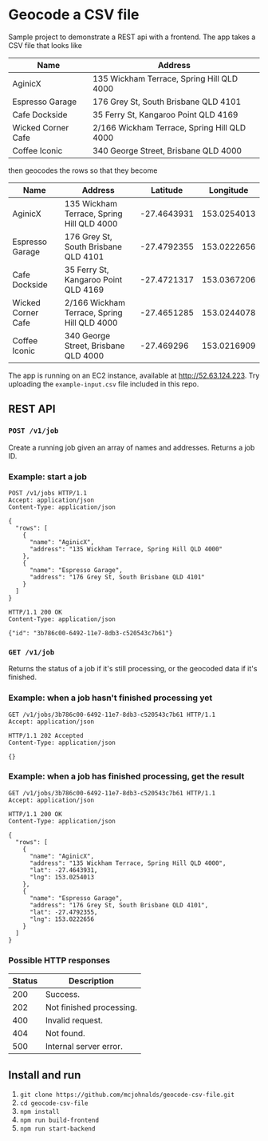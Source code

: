 # Geocode a CSV file

Sample project to demonstrate a REST api with a frontend. The app takes a CSV
file that looks like

| Name               | Address                                     |
|--------------------|---------------------------------------------|
| AginicX            | 135 Wickham Terrace, Spring Hill QLD 4000   |
| Espresso Garage    | 176 Grey St, South Brisbane QLD 4101        |
| Cafe Dockside      | 35 Ferry St, Kangaroo Point QLD 4169        |
| Wicked Corner Cafe | 2/166 Wickham Terrace, Spring Hill QLD 4000 |
| Coffee Iconic      | 340 George Street, Brisbane QLD 4000        |

then geocodes the rows so that they become

| Name               | Address                                     | Latitude    | Longitude   |
|--------------------|---------------------------------------------|-------------|-------------|
| AginicX            | 135 Wickham Terrace, Spring Hill QLD 4000   | -27.4643931 | 153.0254013 |
| Espresso Garage    | 176 Grey St, South Brisbane QLD 4101        | -27.4792355 | 153.0222656 |
| Cafe Dockside      | 35 Ferry St, Kangaroo Point QLD 4169        | -27.4721317 | 153.0367206 |
| Wicked Corner Cafe | 2/166 Wickham Terrace, Spring Hill QLD 4000 | -27.4651285 | 153.0244078 |
| Coffee Iconic      | 340 George Street, Brisbane QLD 4000        | -27.469296  | 153.0216909 |

The app is running on an EC2 instance, available at http://52.63.124.223. Try
uploading the `example-input.csv` file included in this repo.

## REST API

### `POST /v1/job`

Create a running job given an array of names and addresses. Returns a job ID.

### Example: start a job

```text
POST /v1/jobs HTTP/1.1
Accept: application/json
Content-Type: application/json

{
  "rows": [
    {
      "name": "AginicX",
      "address": "135 Wickham Terrace, Spring Hill QLD 4000"
    },
    {
      "name": "Espresso Garage",
      "address": "176 Grey St, South Brisbane QLD 4101"
    }
  ]
}
```

```text
HTTP/1.1 200 OK
Content-Type: application/json

{"id": "3b786c00-6492-11e7-8db3-c520543c7b61"}
```

### `GET /v1/job`

Returns the status of a job if it's still processing, or the geocoded data if
it's finished.

### Example: when a job hasn't finished processing yet

```text
GET /v1/jobs/3b786c00-6492-11e7-8db3-c520543c7b61 HTTP/1.1
Accept: application/json
```

```text
HTTP/1.1 202 Accepted
Content-Type: application/json

{}
```

### Example: when a job has finished processing, get the result

```text
GET /v1/jobs/3b786c00-6492-11e7-8db3-c520543c7b61 HTTP/1.1
Accept: application/json
```

```text
HTTP/1.1 200 OK
Content-Type: application/json

{
  "rows": [
    {
      "name": "AginicX",
      "address": "135 Wickham Terrace, Spring Hill QLD 4000",
      "lat": -27.4643931,
      "lng": 153.0254013
    },
    {
      "name": "Espresso Garage",
      "address": "176 Grey St, South Brisbane QLD 4101",
      "lat": -27.4792355,
      "lng": 153.0222656
    }
  ]
}
```

### Possible HTTP responses

| Status | Description              |
|--------|--------------------------|
| 200    | Success.                 |
| 202    | Not finished processing. |
| 400    | Invalid request.         |
| 404    | Not found.               |
| 500    | Internal server error.   |

## Install and run

 1. `git clone https://github.com/mcjohnalds/geocode-csv-file.git`
 2. `cd geocode-csv-file`
 3. `npm install`
 4. `npm run build-frontend`
 5. `npm run start-backend`
